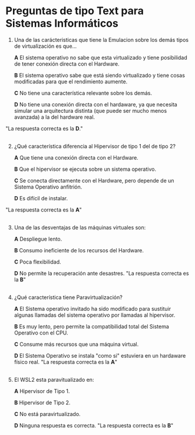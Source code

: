 # Preguntas de tipo Text para Sistemas Informáticos

1. Una de las carácteristicas que tiene la Emulacion sobre los demás tipos de virtualización es que...
    
    **A** El sistema operativo no sabe que esta virtualizado y tiene posibilidad de tener conexión directa con el Hardware.
    
    **B** El sistema operativo sabe que está siendo virtualizado y tiene cosas modificadas para que el rendimiento aumente.
    
    **C** No tiene una característica relevante sobre los demás.
    
    **D** No tiene una conexión directa con el hardaware, ya que necesita simular una arquitectura distinta (que puede ser mucho menos avanzada) a la del hardware real.

"La respuesta correcta es la **D**."
<br> <br>

2. ¿Qué característica diferencia al Hipervisor de tipo 1 del de tipo 2?
    
    **A** Que tiene una conexión directa con el Hardware.
    
    **B** Que el hipervisor se ejecuta sobre un sistema operativo.
    
    **C** Se conecta directamente con el Hardware, pero depende de un Sistema Operativo anfitrión.
    
    **D** Es difícil de instalar.

"La respuesta correcta es la **A**"
<br> <br>

3. Una de las desventajas de las máquinas virtuales son:
    
    **A** Despliegue lento.
    
    **B** Consumo ineficiente de los recursos del Hardware.
    
    **C** Poca flexibilidad.
    
    **D** No permite la recuperación ante desastres.
"La respuesta correcta es la **B**"
<br> <br>

4. ¿Qué característica tiene Paravirtualización?
    
    **A** El Sistema operativo invitado ha sido modificado para sustituir algunas llamadas del sistema operativo por llamadas al hipervisor.
    
    **B** Es muy lento, pero permite la compatibilidad total del Sistema Operativo con el CPU.
    
    **C** Consume más recursos que una máquina virtual.
    
    **D** El Sistema Operativo se instala "como si" estuviera en un hardaware físico real.
"La respuesta correcta es la **A**"
<br> <br>

5. El WSL2 esta paravitualizado en:
    
    **A** Hipervisor de Tipo 1.
    
    **B** Hipervisor de Tipo 2.
    
    **C** No está paravirtualizado.
    
    **D** Ninguna respuesta es correcta.
"La respuesta correcta es la **B**"

